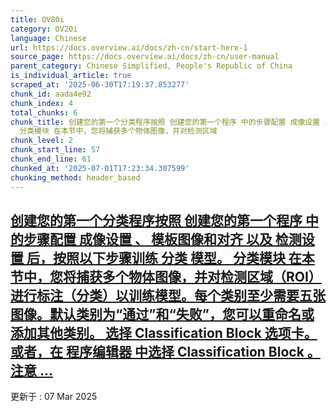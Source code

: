 ```yaml
---
title: OV80i
category: OV20i
language: Chinese
url: https://docs.overview.ai/docs/zh-cn/start-here-1
source_page: https://docs.overview.ai/docs/zh-cn/user-manual
parent_category: Chinese Simplified, People's Republic of China
is_individual_article: true
scraped_at: '2025-06-30T17:19:37.853277'
chunk_id: aada4e92
chunk_index: 4
total_chunks: 6
chunk_title: 创建您的第一个分类程序按照 创建您的第一个程序 中的步骤配置 成像设置 、 模板图像和对齐 以及 检测设置 后，按照以下步骤训练 分类 模型。
  分类模块 在本节中，您将捕获多个物体图像，并对检测区域
chunk_level: 2
chunk_start_line: 57
chunk_end_line: 61
chunked_at: '2025-07-01T17:23:34.307599'
chunking_method: header_based
---
```


## [创建您的第一个分类程序按照 创建您的第一个程序 中的步骤配置 成像设置 、 模板图像和对齐 以及 检测设置 后，按照以下步骤训练 分类 模型。 分类模块 在本节中，您将捕获多个物体图像，并对检测区域（ROI）进行标注（分类）以训练模型。每个类别至少需要五张图像。默认类别为“通过”和“失败”，您可以重命名或添加其他类别。 选择 Classification Block 选项卡。 或者，在 程序编辑器 中选择 Classification Block 。 注意 ...](/docs/zh-cn/ov80i-creating-your-first-classification-recipe)

更新于 : 07 Mar 2025

